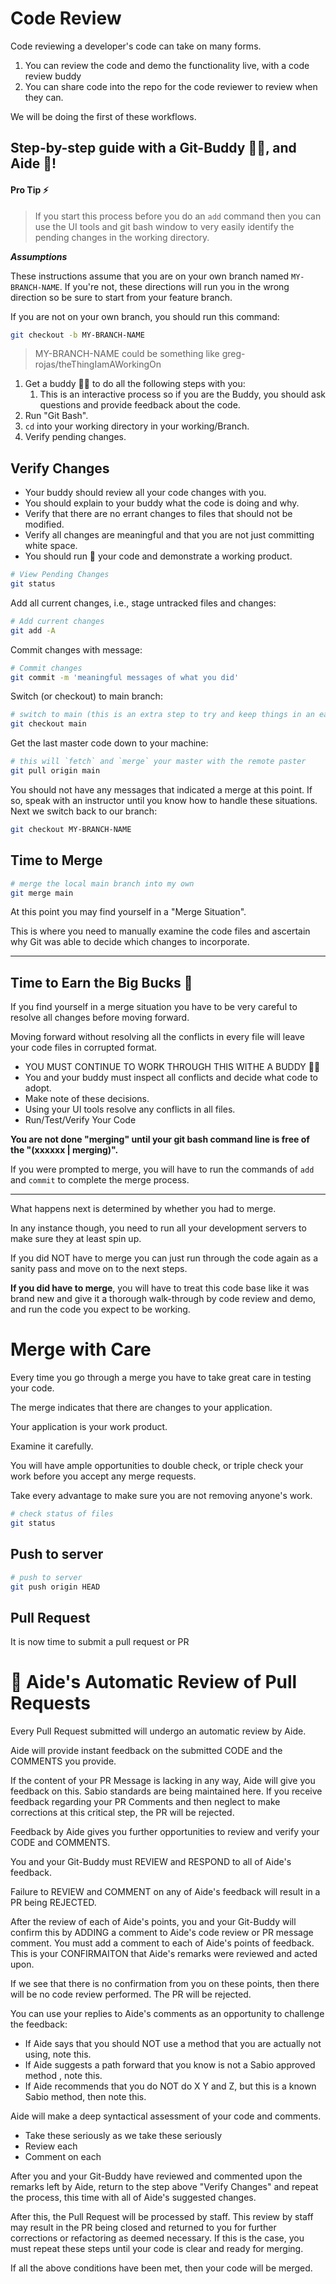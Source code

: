 # Code Review

Code reviewing a developer's code can take on many forms.

1. You can review the code and demo the functionality live, with a code review buddy
2. You can share code into the repo for the code reviewer to review when they can.

We will be doing the first of these workflows.

## Step-by-step guide with a Git-Buddy 👤👤, and Aide 🤖!

#### Pro Tip :zap:

> If you start this process before you do an `add` command then you can use the UI tools and git bash window to very easily identify the pending changes in the working directory.

**_Assumptions_**

These instructions assume that you are on your own branch named `MY-BRANCH-NAME`. If you're not, these directions will run you in the wrong direction so be sure to start from your feature branch.

If you are not on your own branch, you should run this command:

```bash
git checkout -b MY-BRANCH-NAME
```

> MY-BRANCH-NAME could be something like greg-rojas/theThingIamAWorkingOn

1. Get a buddy 👤👤 to do all the following steps with you:
   1. This is an interactive process so if you are the Buddy, you should ask questions and provide feedback about the code.
2. Run "Git Bash".
3. `cd` into your working directory in your working/Branch.
4. Verify pending changes.

## Verify Changes

- Your buddy should review all your code changes with you.
- You should explain to your buddy what the code is doing and why.
- Verify that there are no errant changes to files that should not be modified.
- Verify all changes are meaningful and that you are not just committing white space.
- You should run :runner: your code and demonstrate a working product.

```bash
# View Pending Changes
git status
```

Add all current changes, i.e., stage untracked files and changes:

```bash
# Add current changes
git add -A
```

Commit changes with message:

```bash
# Commit changes
git commit -m 'meaningful messages of what you did'
```

Switch (or checkout) to main branch:

```bash
# switch to main (this is an extra step to try and keep things in an easier place to roll back from)
git checkout main
```

Get the last master code down to your machine:

```bash
# this will `fetch` and `merge` your master with the remote paster
git pull origin main
```

You should not have any messages that indicated a merge at this point.
If so, speak with an instructor until you know how to handle these situations.
Next we switch back to our branch:

```bash
git checkout MY-BRANCH-NAME
```

## Time to Merge

```bash
# merge the local main branch into my own
git merge main
```

At this point you may find yourself in a "Merge Situation".

This is where you need to manually examine the code files and ascertain why Git was able to decide which changes to incorporate.

---

## Time to Earn the Big Bucks :red_circle:

If you find yourself in a merge situation you have to be very careful to resolve all changes before moving forward.

Moving forward without resolving all the conflicts in every file will leave your code files in corrupted format.

- YOU MUST CONTINUE TO WORK THROUGH THIS WITHE A BUDDY 👤👤
- You and your buddy must inspect all conflicts and decide what code to adopt.
- Make note of these decisions.
- Using your UI tools resolve any conflicts in all files.
- Run/Test/Verify Your Code

**You are not done "merging" until your git bash command line is free of the "(xxxxxx | merging)".**

If you were prompted to merge, you will have to run the commands of `add` and `commit` to complete the merge process.

---

What happens next is determined by whether you had to merge.

In any instance though, you need to run all your development servers to make sure they at least spin up.

If you did NOT have to merge you can just run through the code again as a sanity pass and move on to the next steps.

**If you did have to merge**, you will have to treat this code base like it was brand new and give it a thorough walk-through by code review and demo, and run the code you expect to be working.

# Merge with Care​

Every time you go through a merge you have to take great care in testing your code.

The merge indicates that there are changes to your application.

Your application is your work product.

Examine it carefully.

You will have ample opportunities to double check, or triple check your work before you accept any merge requests.

Take every advantage to make sure you are not removing anyone's work.

```bash
# check status of files
git status
```

## Push to server

```bash
# push to server
git push origin HEAD
```

## Pull Request

It is now time to submit a pull request or PR

# 🤖 Aide's Automatic Review of Pull Requests

Every Pull Request submitted will undergo an automatic review by Aide.

Aide will provide instant feedback on the submitted CODE and the COMMENTS you provide.

If the content of your PR Message is lacking in any way, Aide will give you feedback on this.
Sabio standards are being maintained here. If you receive feedback regarding your PR Comments and then neglect to make corrections at this critical step, the PR will be rejected.

Feedback by Aide gives you further opportunities to review and verify your CODE and COMMENTS.

You and your Git-Buddy must REVIEW and RESPOND to all of Aide's feedback.

Failure to REVIEW and COMMENT on any of Aide's feedback will result in a PR being REJECTED.

After the review of each of Aide's points, you and your Git-Buddy will confirm this by
ADDING a comment to Aide's code review or PR message comment. You must add a comment to each of Aide's points of feedback. This is your CONFIRMAITON that Aide's remarks were reviewed and acted upon.

If we see that there is no confirmation from you on these points, then there will be no code review performed. The PR will be rejected.

You can use your replies to Aide's comments as an opportunity to challenge the feedback:

- If Aide says that you should NOT use a method that you are actually not using, note this.
- If Aide suggests a path forward that you know is not a Sabio approved method , note this.
- If Aide recommends that you do NOT do X Y and Z, but this is a known Sabio method, then note this.

Aide will make a deep syntactical assessment of your code and comments.

- Take these seriously as we take these seriously
- Review each
- Comment on each

After you and your Git-Buddy have reviewed and commented upon the remarks left by Aide, return to the step above "Verify Changes" and repeat the process, this time with all of Aide's suggested changes.

After this, the Pull Request will be processed by staff. This review by staff may result in the PR being closed and returned to you for further corrections or refactoring as deemed necessary. If this is the case, you must repeat these steps until your code is clear and ready for merging.

If all the above conditions have been met, then your code will be merged.